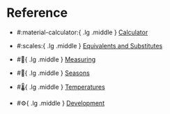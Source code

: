 # Reference


<div class="grid cards" markdown>

- #:material-calculator:{ .lg .middle } [Calculator](./calculator.md)

- #:scales:{ .lg .middle } [Equivalents and Substitutes](./equivalents_and_substitutes.md)

- #:triangular_ruler:{ .lg .middle } [Measuring](./measuring.md)

- #:fallen_leaf:{ .lg .middle } [Seasons](./seasons.md)

- #:thermometer:{ .lg .middle } [Temperatures](./temperatures.md)

- #:gear:{ .lg .middle } [Development](./development.md)


</div>
